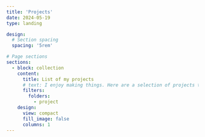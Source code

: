 ```yaml
---
title: 'Projects'
date: 2024-05-19
type: landing

design:
  # Section spacing
  spacing: '5rem'

# Page sections
sections:
  - block: collection
    content:
      title: List of my projects
      # text: I enjoy making things. Here are a selection of projects that I have worked on over the years.
      filters:
        folders:
          - project
    design:
      view: compact
      fill_image: false
      columns: 1
---
```

